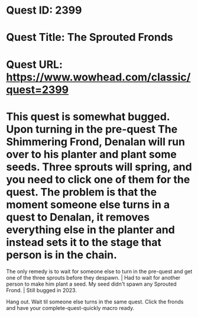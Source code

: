 # Quest ID: 2399
# Quest Title: The Sprouted Fronds
# Quest URL: https://www.wowhead.com/classic/quest=2399
# This quest is somewhat bugged. Upon turning in the pre-quest The Shimmering Frond, Denalan will run over to his planter and plant some seeds. Three sprouts will spring, and you need to click one of them for the quest. The problem is that the moment someone else turns in a quest to Denalan, it removes everything else in the planter and instead sets it to the stage that person is in the chain.

The only remedy is to wait for someone else to turn in the pre-quest and get one of the three sprouts before they despawn. | Had to wait for another person to make him plant a seed. My seed didn't spawn any Sprouted Frond. | Still bugged in 2023.

Hang out. Wait til someone else turns in the same quest. Click the fronds and have your complete-quest-quickly macro ready.